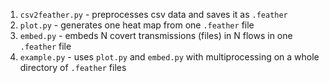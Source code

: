 1. `csv2feather.py` - preprocesses csv data and saves it as `.feather`
2. `plot.py` - generates one heat map from one `.feather` file
3. `embed.py` - embeds N covert transmissions (files) in N flows in one `.feather` file
4. `example.py` - uses `plot.py` and `embed.py` with multiprocessing on a whole directory of `.feather` files
